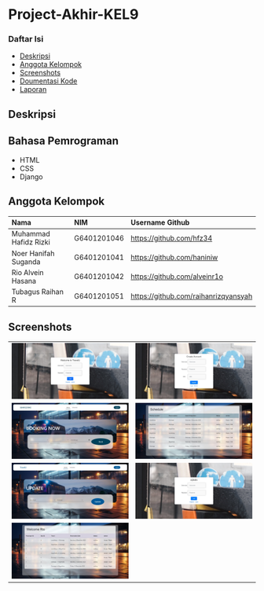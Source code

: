# Project-Akhir-KEL9

### Daftar Isi

- [Deskripsi](#deskripsi)
- [Anggota Kelompok](#anggota-kelompok)
- [Screenshots](#screenshot)
- [Doumentasi Kode](#Dokumentasi-Kode-dan-SQL)
- [Laporan](#Link-Laporan)

## Deskripsi 


## Bahasa Pemrograman
- HTML
- CSS
- Django

## Anggota Kelompok
| Nama                  | NIM           | Username Github                   |
| :-------------------- | :------------ | :-------------------------------- |
| Muhammad Hafidz Rizki | G6401201046   | https://github.com/hfz34          |
| Noer Hanifah Suganda  | G6401201041   | https://github.com/haniniw        |
| Rio Alvein Hasana     | G6401201042   | https://github.com/alveinr1o      |
| Tubagus Raihan R      | G6401201051   | https://github.com/raihanrizqyansyah|


## Screenshots

<table>
  <tbody>
    <tr>
      <td><img src='screenshots/userlogin.jpeg'></td>
      <td><img src='screenshots/userregis.jpeg'></td>
    </tr>
    <tr>    
      <td><img src='screenshots/userhomepage.jpeg'></td>
      <td><img src="screenshots/userjadwal.jpeg"></td>
    </tr>
    <tr>
      <td><img src='screenshots/useredit.jpeg'></td>
      <td><img src="screenshots/adminlogin.jpeg"></td>
    </tr>
    <tr>
      <td><img src='screenshots/adminmain.jpeg'></td>
    </tr>
  </tbody>
</table>

